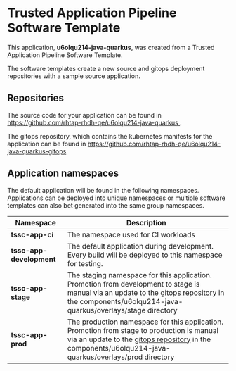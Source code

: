 # Trusted Application Pipeline Software Template

This application, **u6olqu214-java-quarkus**, was created from a Trusted Application Pipeline Software Template.

The software templates create a new source and gitops deployment repositories with a sample source application. 

## Repositories

The source code for your application can be found in [https://github.com/rhtap-rhdh-qe/u6olqu214-java-quarkus ](https://github.com/rhtap-rhdh-qe/u6olqu214-java-quarkus ).
 
The gitops repository, which contains the kubernetes manifests for the application can be found in 
[https://github.com/rhtap-rhdh-qe/u6olqu214-java-quarkus-gitops ](https://github.com/rhtap-rhdh-qe/u6olqu214-java-quarkus-gitops ) 

## Application namespaces 

The default application will be found in the following namespaces. Applications can be deployed into unique namespaces or multiple software templates can also bet generated into the same group namespaces.  

|  Namespace   |  Description   |  
| -------- | -------- |
| **tssc-app-ci** | The namespace used for CI workloads |
| **tssc-app-development** | The default application during development. Every build will be deployed to this namespace for testing. |
| **tssc-app-stage** | The staging namespace for this application. Promotion from development to stage is manual via an update to the [gitops repository](https://github.com/rhtap-rhdh-qe/u6olqu214-java-quarkus-gitops ) in the components/u6olqu214-java-quarkus/overlays/stage directory |
| **tssc-app-prod** | The production namespace for this application. Promotion from stage to production is manual via an update to the [gitops repository](https://github.com/rhtap-rhdh-qe/u6olqu214-java-quarkus-gitops ) in the components/u6olqu214-java-quarkus/overlays/prod directory |